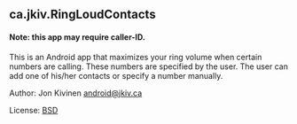 ## ca.jkiv.RingLoudContacts

#### Note: this app may require caller-ID.

This is an Android app that maximizes your ring volume when certain numbers are calling.  These numbers are specified by the user.  The user can add one of his/her contacts or specify a number manually.

Author: Jon Kivinen <android@jkiv.ca>

License: <a href="http://creativecommons.org/licenses/BSD/" title="BSD">BSD</a>
